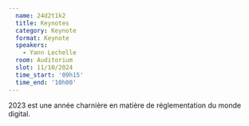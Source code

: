 ```yaml
---
  name: 24d2t1k2
  title: Keynotes
  category: Keynote
  format: Keynote
  speakers: 
    - Yann Lechelle
  room: Auditorium
  slot: 11/10/2024
  time_start: '09h15'
  time_end: '10h00'
---
```

2023 est une année charnière en matière de réglementation du monde digital. 
